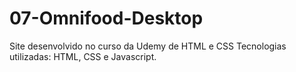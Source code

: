 # 07-Omnifood-Desktop
Site desenvolvido no curso da Udemy de HTML e CSS
Tecnologias utilizadas: HTML, CSS e Javascript. 
